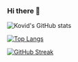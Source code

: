 ### Hi there 👋
![Kovid's GitHub stats](https://github-readme-stats.vercel.app/api?username=barqxl&theme=dracula&show_icons=true&include_all_commits=true)

[![Top Langs](https://github-readme-stats.vercel.app/api/top-langs/?username=barqx&layout=compact&theme=dracula)](https://github.com/anuraghazra/github-readme-stats)

[![GitHub Streak](https://streak-stats.demolab.com/?user=barqx&theme=dracula)](https://git.io/streak-stats)
